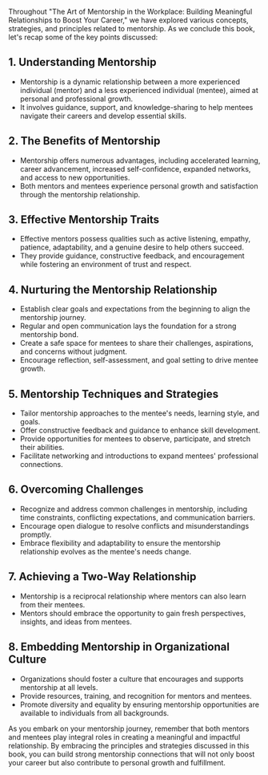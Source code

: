 
Throughout "The Art of Mentorship in the Workplace: Building Meaningful Relationships to Boost Your Career," we have explored various concepts, strategies, and principles related to mentorship. As we conclude this book, let's recap some of the key points discussed:

1\. Understanding Mentorship
---------------------------

* Mentorship is a dynamic relationship between a more experienced individual (mentor) and a less experienced individual (mentee), aimed at personal and professional growth.
* It involves guidance, support, and knowledge-sharing to help mentees navigate their careers and develop essential skills.

2\. The Benefits of Mentorship
-----------------------------

* Mentorship offers numerous advantages, including accelerated learning, career advancement, increased self-confidence, expanded networks, and access to new opportunities.
* Both mentors and mentees experience personal growth and satisfaction through the mentorship relationship.

3\. Effective Mentorship Traits
------------------------------

* Effective mentors possess qualities such as active listening, empathy, patience, adaptability, and a genuine desire to help others succeed.
* They provide guidance, constructive feedback, and encouragement while fostering an environment of trust and respect.

4\. Nurturing the Mentorship Relationship
----------------------------------------

* Establish clear goals and expectations from the beginning to align the mentorship journey.
* Regular and open communication lays the foundation for a strong mentorship bond.
* Create a safe space for mentees to share their challenges, aspirations, and concerns without judgment.
* Encourage reflection, self-assessment, and goal setting to drive mentee growth.

5\. Mentorship Techniques and Strategies
---------------------------------------

* Tailor mentorship approaches to the mentee's needs, learning style, and goals.
* Offer constructive feedback and guidance to enhance skill development.
* Provide opportunities for mentees to observe, participate, and stretch their abilities.
* Facilitate networking and introductions to expand mentees' professional connections.

6\. Overcoming Challenges
------------------------

* Recognize and address common challenges in mentorship, including time constraints, conflicting expectations, and communication barriers.
* Encourage open dialogue to resolve conflicts and misunderstandings promptly.
* Embrace flexibility and adaptability to ensure the mentorship relationship evolves as the mentee's needs change.

7\. Achieving a Two-Way Relationship
-----------------------------------

* Mentorship is a reciprocal relationship where mentors can also learn from their mentees.
* Mentors should embrace the opportunity to gain fresh perspectives, insights, and ideas from mentees.

8\. Embedding Mentorship in Organizational Culture
-------------------------------------------------

* Organizations should foster a culture that encourages and supports mentorship at all levels.
* Provide resources, training, and recognition for mentors and mentees.
* Promote diversity and equality by ensuring mentorship opportunities are available to individuals from all backgrounds.

As you embark on your mentorship journey, remember that both mentors and mentees play integral roles in creating a meaningful and impactful relationship. By embracing the principles and strategies discussed in this book, you can build strong mentorship connections that will not only boost your career but also contribute to personal growth and fulfillment.
